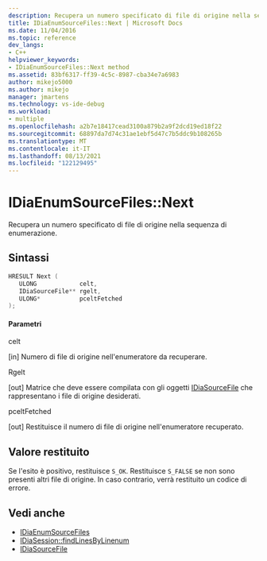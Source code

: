 ```yaml
---
description: Recupera un numero specificato di file di origine nella sequenza di enumerazione.
title: IDiaEnumSourceFiles::Next | Microsoft Docs
ms.date: 11/04/2016
ms.topic: reference
dev_langs:
- C++
helpviewer_keywords:
- IDiaEnumSourceFiles::Next method
ms.assetid: 83bf6317-ff39-4c5c-8987-cba34e7a6983
author: mikejo5000
ms.author: mikejo
manager: jmartens
ms.technology: vs-ide-debug
ms.workload:
- multiple
ms.openlocfilehash: a2b7e18417cead3100a879b2a9f2dcd19ed18f22
ms.sourcegitcommit: 68897da7d74c31ae1ebf5d47c7b5ddc9b108265b
ms.translationtype: MT
ms.contentlocale: it-IT
ms.lasthandoff: 08/13/2021
ms.locfileid: "122129495"
---
```

# <a name="idiaenumsourcefilesnext"></a>IDiaEnumSourceFiles::Next
Recupera un numero specificato di file di origine nella sequenza di enumerazione.

## <a name="syntax"></a>Sintassi

```C++
HRESULT Next ( 
   ULONG            celt,
   IDiaSourceFile** rgelt,
   ULONG*           pceltFetched
);
```

#### <a name="parameters"></a>Parametri
 celt

[in] Numero di file di origine nell'enumeratore da recuperare.

 Rgelt

[out] Matrice che deve essere compilata con gli oggetti [IDiaSourceFile](../../debugger/debug-interface-access/idiasourcefile.md) che rappresentano i file di origine desiderati.

 pceltFetched

[out] Restituisce il numero di file di origine nell'enumeratore recuperato.

## <a name="return-value"></a>Valore restituito
 Se l'esito è positivo, restituisce `S_OK`. Restituisce `S_FALSE` se non sono presenti altri file di origine. In caso contrario, verrà restituito un codice di errore.

## <a name="see-also"></a>Vedi anche
- [IDiaEnumSourceFiles](../../debugger/debug-interface-access/idiaenumsourcefiles.md)
- [IDiaSession::findLinesByLinenum](../../debugger/debug-interface-access/idiasession-findlinesbylinenum.md)
- [IDiaSourceFile](../../debugger/debug-interface-access/idiasourcefile.md)
